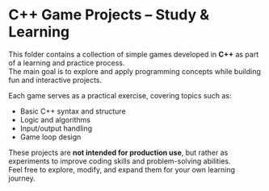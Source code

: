 # C++ Game Projects – Study & Learning

This folder contains a collection of simple games developed in **C++** as part of a learning and practice process.  
The main goal is to explore and apply programming concepts while building fun and interactive projects.

Each game serves as a practical exercise, covering topics such as:
- Basic C++ syntax and structure
- Logic and algorithms
- Input/output handling
- Game loop design

These projects are **not intended for production use**, but rather as experiments to improve coding skills and problem-solving abilities.  
Feel free to explore, modify, and expand them for your own learning journey.
